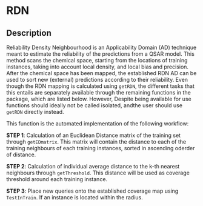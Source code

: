 # RDN
## Description
Reliability Density Neighbourhood is an Applicability Domain (AD) technique meant to estimate the reliability of the predictions from a QSAR model. This method scans the chemical space, starting from the locations of training instances, taking into account local density, and local bias and precision. After the chemical space has been mapped, the established RDN AD can be used to sort new (external) predictions according to their reliability. Even though the RDN mapping is calculated using `getRDN`, the different tasks that this entails are separately available through the remaining functions in the package, which are listed below. However, Despite being available for use functions should ideally not be called isolated, andthe user should use `getRDN` directly instead.

This function is the automated implementation of the following workflow:

**STEP 1**: Calculation of an Euclidean Distance matrix of the training set through `getEDmatrix`. This matrix will contain the distance to each of the training neighbours of each training instances, sorted in ascending oderder of distance.

**STEP 2**: Calculation of individual average distance to the k-th nearest neighbours through `getThreshold`. This distance will be used as coverage threshold around each training instance.

**STEP 3**: Place new queries onto the established coverage map using `TestInTrain`. If an instance is located within the radius.

